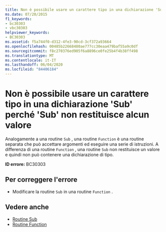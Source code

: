 ```yaml
---
title: Non è possibile usare un carattere tipo in una dichiarazione 'Sub' perché 'Sub' non restituisce alcun valore
ms.date: 07/20/2015
f1_keywords:
- bc30303
- vbc30303
helpviewer_keywords:
- BC30303
ms.assetid: f5a744f0-d312-4fe3-90cd-3cf372a93664
ms.openlocfilehash: 00485b22668480ae777cc30eaa479baf55a9c0df
ms.sourcegitcommit: f8c270376ed905f6a8896ce0fe25b4f4b38ff498
ms.translationtype: MT
ms.contentlocale: it-IT
ms.lasthandoff: 06/04/2020
ms.locfileid: "84406184"
---
```

# <a name="type-character-cannot-be-used-in-a-sub-declaration-because-a-sub-doesnt-return-a-value"></a>Non è possibile usare un carattere tipo in una dichiarazione 'Sub' perché 'Sub' non restituisce alcun valore
Analogamente a una routine `Sub` , una routine `Function` è una routine separata che può accettare argomenti ed eseguire una serie di istruzioni. A differenza di una routine `Function` , una routine `Sub` non restituisce un valore e quindi non può contenere una dichiarazione di tipo.  
  
 **ID errore:** BC30303  
  
## <a name="to-correct-this-error"></a>Per correggere l'errore  
  
- Modificare la routine `Sub` in una routine `Function` .  
  
## <a name="see-also"></a>Vedere anche

- [Routine Sub](../programming-guide/language-features/procedures/sub-procedures.md)
- [Routine Function](../programming-guide/language-features/procedures/function-procedures.md)
